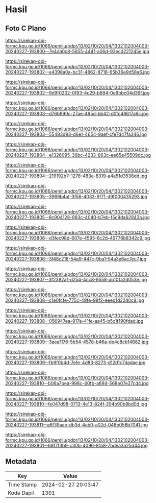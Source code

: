 # Hasil

## Foto C Plano

https://sirekap-obj-formc.kpu.go.id/1066/pemilu/pdpr/13/02/10/20/04/1302102004003-20240227-193800--7e4da0c8-5655-444f-a06d-93ecd221245e.jpg

https://sirekap-obj-formc.kpu.go.id/1066/pemilu/pdpr/13/02/10/20/04/1302102004003-20240227-193802--e4398a0a-bc31-4862-8716-65b36e9d58a6.jpg

https://sirekap-obj-formc.kpu.go.id/1066/pemilu/pdpr/13/02/10/20/04/1302102004003-20240227-193802--9d9f0202-0f93-4c29-b894-0e9bbc04d39f.jpg

https://sirekap-obj-formc.kpu.go.id/1066/pemilu/pdpr/13/02/10/20/04/1302102004003-20240227-193803--d76b890c-27ae-495d-bb42-d0fc48617a6c.jpg

https://sirekap-obj-formc.kpu.go.id/1066/pemilu/pdpr/13/02/10/20/04/1302102004003-20240227-193803--55493d93-d6e1-4654-9aef-cfe7d47fa346.jpg

https://sirekap-obj-formc.kpu.go.id/1066/pemilu/pdpr/13/02/10/20/04/1302102004003-20240227-193804--e1326095-36bc-4233-863c-ee65e45509dc.jpg

https://sirekap-obj-formc.kpu.go.id/1066/pemilu/pdpr/13/02/10/20/04/1302102004003-20240227-193804--219192b7-1278-483a-8319-a4a51d3538dd.jpg

https://sirekap-obj-formc.kpu.go.id/1066/pemilu/pdpr/13/02/10/20/04/1302102004003-20240227-193805--3969b4af-3f56-4033-9f71-d9f000435293.jpg

https://sirekap-obj-formc.kpu.go.id/1066/pemilu/pdpr/13/02/10/20/04/1302102004003-20240227-193805--8c904128-983c-4040-b7eb-f5c9da62843a.jpg

https://sirekap-obj-formc.kpu.go.id/1066/pemilu/pdpr/13/02/10/20/04/1302102004003-20240227-193806--d3fec98d-607e-4595-8c2d-49776b8342c9.jpg

https://sirekap-obj-formc.kpu.go.id/1066/pemilu/pdpr/13/02/10/20/04/1302102004003-20240227-193806--3f48c218-54a9-447c-9ba1-54a3e6ac7ec7.jpg

https://sirekap-obj-formc.kpu.go.id/1066/pemilu/pdpr/13/02/10/20/04/1302102004003-20240227-193807--3f2382af-d254-4cc8-9558-ab101a2d053e.jpg

https://sirekap-obj-formc.kpu.go.id/1066/pemilu/pdpr/13/02/10/20/04/1302102004003-20240227-193808--c1e0fcfe-775c-49fe-98f2-eeed1d22d0c9.jpg

https://sirekap-obj-formc.kpu.go.id/1066/pemilu/pdpr/13/02/10/20/04/1302102004003-20240227-193808--056947ea-917e-41fe-aa45-b5c1f190fdad.jpg

https://sirekap-obj-formc.kpu.go.id/1066/pemilu/pdpr/13/02/10/20/04/1302102004003-20240227-193809--3aeaf176-5b54-4578-b46a-de4c8cb14682.jpg

https://sirekap-obj-formc.kpu.go.id/1066/pemilu/pdpr/13/02/10/20/04/1302102004003-20240227-193809--fb9f0b4d-7efe-4d83-8273-d12d1c7dadae.jpg

https://sirekap-obj-formc.kpu.go.id/1066/pemilu/pdpr/13/02/10/20/04/1302102004003-20240227-193810--b06a7bea-998c-40fb-a894-568e07e37cd4.jpg

https://sirekap-obj-formc.kpu.go.id/1066/pemilu/pdpr/13/02/10/20/04/1302102004003-20240227-193810--fe047d98-0713-4e13-824f-294b90b8bd0d.jpg

https://sirekap-obj-formc.kpu.go.id/1066/pemilu/pdpr/13/02/10/20/04/1302102004003-20240227-193811--a6f39aae-db3d-4ab0-a02d-048b058b7041.jpg

https://sirekap-obj-formc.kpu.go.id/1066/pemilu/pdpr/13/02/10/20/04/1302102004003-20240227-193801--68f7f3b9-c30b-4096-81a8-7bdea3a25d44.jpg


## Metadata

| Key        | Value               |
| ---------- | ------------------- |
| Time Stamp | 2024-02-27 20:03:47 |
| Kode Dapil | 1301                |



